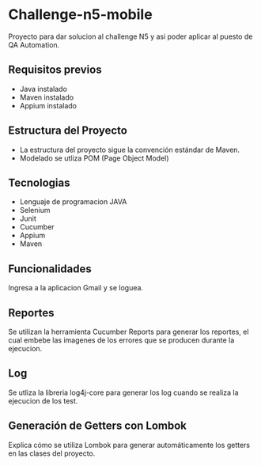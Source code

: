# Challenge-n5-mobile

Proyecto para dar solucion al challenge N5 y asi poder aplicar al puesto de QA Automation.

## Requisitos previos

- Java instalado
- Maven instalado
- Appium instalado

## Estructura del Proyecto

- La estructura del proyecto sigue la convención estándar de Maven.
- Modelado se utliza POM (Page Object Model)

## Tecnologias

- Lenguaje de programacion JAVA
- Selenium
- Junit
- Cucumber
- Appium
- Maven

## Funcionalidades

Ingresa a la aplicacion Gmail y se loguea.

## Reportes

Se utilizan la herramienta Cucumber Reports para generar los reportes, el cual embebe las imagenes de los errores que se producen durante la ejecucion.

## Log

Se utliza la libreria log4j-core para generar los log cuando se realiza la ejecucion de los test.

## Generación de Getters con Lombok

Explica cómo se utiliza Lombok para generar automáticamente los getters en las clases del proyecto.
